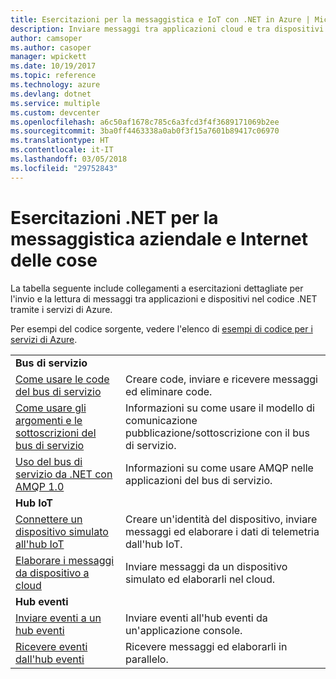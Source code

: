 ```yaml
---
title: Esercitazioni per la messaggistica e IoT con .NET in Azure | Microsoft Docs
description: Inviare messaggi tra applicazioni cloud e tra dispositivi e il cloud usando .NET e i servizi di Azure.
author: camsoper
ms.author: casoper
manager: wpickett
ms.date: 10/19/2017
ms.topic: reference
ms.technology: azure
ms.devlang: dotnet
ms.service: multiple
ms.custom: devcenter
ms.openlocfilehash: a6c50af1678c785c6a3fcd3f4f3689171069b2ee
ms.sourcegitcommit: 3ba0ff4463338a0ab0f3f15a7601b89417c06970
ms.translationtype: HT
ms.contentlocale: it-IT
ms.lasthandoff: 03/05/2018
ms.locfileid: "29752843"
---
```

# <a name="net-tutorials-for-enterprise-messaging-and-internet-of-things-iot"></a>Esercitazioni .NET per la messaggistica aziendale e Internet delle cose

La tabella seguente include collegamenti a esercitazioni dettagliate per l'invio e la lettura di messaggi tra applicazioni e dispositivi nel codice .NET tramite i servizi di Azure.

Per esempi del codice sorgente, vedere l'elenco di [esempi di codice per i servizi di Azure](https://azure.microsoft.com/resources/samples/?platform=dotnet).


| | |
|---|---|
| **Bus di servizio** | |
| [Come usare le code del bus di servizio][1] | Creare code, inviare e ricevere messaggi ed eliminare code. | 
| [Come usare gli argomenti e le sottoscrizioni del bus di servizio][2] | Informazioni su come usare il modello di comunicazione pubblicazione/sottoscrizione con il bus di servizio.
| [Uso del bus di servizio da .NET con AMQP 1.0][3] | Informazioni su come usare AMQP nelle applicazioni del bus di servizio.
|**Hub IoT**|
| [Connettere un dispositivo simulato all'hub IoT][4] | Creare un'identità del dispositivo, inviare messaggi ed elaborare i dati di telemetria dall'hub IoT. |   
| [Elaborare i messaggi da dispositivo a cloud][5] | Inviare messaggi da un dispositivo simulato ed elaborarli nel cloud. |
|**Hub eventi**|
| [Inviare eventi a un hub eventi][6] | Inviare eventi all'hub eventi da un'applicazione console.
| [Ricevere eventi dall'hub eventi][7] | Ricevere messaggi ed elaborarli in parallelo.


[1]: /azure/service-bus-messaging/service-bus-dotnet-get-started-with-queues
[2]: /azure/service-bus-messaging/service-bus-dotnet-how-to-use-topics-subscriptions
[3]: /azure/service-bus-messaging/service-bus-amqp-dotnet
[4]: /azure/iot-hub/iot-hub-csharp-csharp-getstarted
[5]: /azure/iot-hub/iot-hub-csharp-csharp-process-d2c
[6]: /azure/event-hubs/event-hubs-dotnet-standard-getstarted-send
[7]: /azure/event-hubs/event-hubs-dotnet-standard-getstarted-receive-eph


